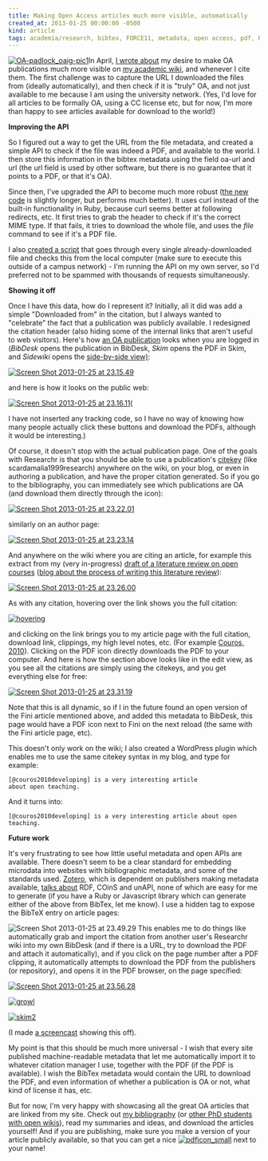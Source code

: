 ```yaml
---
title: Making Open Access articles much more visible, automatically
created_at: 2013-01-25 00:00:00 -0500
kind: article
tags: academia/research, bibtex, FORCE11, metadata, open access, pdf, Researchr, semantic, tech, zotero
---
```


[![OA-padlock\_oaig-pic1 ](http://reganmian.net/blog/wp-content/uploads/2013/01/OA-padlock_oaig-pic11.jpg)](http://reganmian.net/blog/wp-content/uploads/2013/01/OA-padlock_oaig-pic11.jpg)In
April, [I wrote
about](http://reganmian.net/blog/2012/04/17/api-to-check-if-a-publication-is-open-access/ "API to check if a publication is “Open Access”")
my desire to make OA publications much more visible on [my academic
wiki](http://reganmian.net/wiki/), and whenever I cite them. The first
challenge was to capture the URL I downloaded the files from (ideally
automatically), and then check if it is "truly" OA, and not just
available to me because I am using the university network. (Yes, I'd
love for all articles to be formally OA, using a CC license etc, but for
now, I'm more than happy to see articles available for download to the
world!)

**Improving the API**

So I figured out a way to get the URL from the file metadata, and
created a simple API to check if the file was indeed a PDF, and
available to the world. I then store this information in the bibtex
metadata using the field oa-url and url (the url field is used by other
software, but there is no guarantee that it points to a PDF, or that
it's OA).

Since then, I've upgraded the API to become much more robust ([the new
code](https://github.com/houshuang/folders2web/blob/master/check-oa.rb)
is slightly longer, but performs much better). It uses curl instead of
the built-in functionality in Ruby, because curl seems better at
following redirects, etc. It first tries to grab the header to check if
it's the correct MIME type. If that fails, it tries to download the
whole file, and uses the *file* command to see if it's a PDF file.

I also [created a
script](https://github.com/houshuang/folders2web/blob/master/update_urls.rb)
that goes through every single already-downloaded file and checks this
from the local computer (make sure to execute this outside of a campus
network) - I'm running the API on my own server, so I'd preferred not to
be spammed with thousands of requests simultaneously.

**Showing it off**

Once I have this data, how do I represent it? Initially, all it did was
add a simple "Downloaded from" in the citation, but I always wanted to
"celebrate" the fact that a publication was publicly available. I
redesigned the citation header (also hiding some of the internal links
that aren't useful to web visitors). Here's how [an OA
publication](http://reganmian.net/wiki/ref:bergstrom2011encouraging)
looks when you are logged in (*BibDesk* opens the publication in
BibDesk, *Skim* opens the PDF in Skim, and *Sidewiki* opens the
[side-by-side
view)](http://reganmian.net/blog/2012/05/10/using-web-clipping-and-sidewiki-to-gather-and-synthesize-information/ "Using web clipping and sidewiki to gather and synthesize information"):

[![Screen Shot 2013-01-25 at
23.15.49](http://reganmian.net/blog/wp-content/uploads/2013/01/Screen-Shot-2013-01-25-at-23.15.49.png)](http://reganmian.net/wiki/ref:bergstrom2011encouraging)

and here is how it looks on the public web:

[![Screen Shot 2013-01-25 at
23.16.11](http://reganmian.net/blog/wp-content/uploads/2013/01/Screen-Shot-2013-01-25-at-23.16.11.png)](http://reganmian.net/wiki/ref:bergstrom2011encouraging)(

I have not inserted any tracking code, so I have no way of knowing how
many people actually click these buttons and download the PDFs, although
it would be interesting.)

Of course, it doesn't stop with the actual publication page. One of the
goals with Researchr is that you should be able to use a
publication's [citekey](http://reganmian.net/wiki/researchr:citekeys)
(like scardamalia1999research) anywhere on the wiki, on your blog, or
even in authoring a publication, and have the proper citation generated.
So if you go to the bibliography, you can immediately see which
publications are OA (and download them directly through the icon):

[![Screen Shot 2013-01-25 at
23.22.01](http://reganmian.net/blog/wp-content/uploads/2013/01/Screen-Shot-2013-01-25-at-23.22.01.png)](http://reganmian.net/wiki/bib:bibliography)

similarly
on an author page:

[![Screen Shot 2013-01-25 at
23.23.14](http://reganmian.net/blog/wp-content/uploads/2013/01/Screen-Shot-2013-01-25-at-23.23.14.png)](http://reganmian.net/wiki/a:simon_buckingham_shum)

And
anywhere on the wiki where you are citing an article, for example this
extract from my (very in-progress) [draft of a literature review on open
courses](http://reganmian.net/wiki/draft_literature_review_open_courses) ([blog
about the process of writing this literature
review](http://reganmian.net/blog/2012/06/13/tag-extract-a-tool-to-automatically-restructure-textoutline-using-tags/ "tag-extract: A tool to automatically restructure text/outline using tags")):

[![Screen Shot 2013-01-25 at
23.26.00](http://reganmian.net/blog/wp-content/uploads/2013/01/Screen-Shot-2013-01-25-at-23.26.00.png)](http://reganmian.net/wiki/draft_literature_review_open_courses)

As
with any citation, hovering over the link shows you the full citation:

[![hovering](http://reganmian.net/blog/wp-content/uploads/2013/01/hovering.png)](http://reganmian.net/blog/wp-content/uploads/2013/01/hovering.png)

and clicking
on the link brings you to my article page with the full citation,
download link, clippings, my high level notes, etc. (For example
[Couros, 2010](http://reganmian.net/wiki/ref:couros2010developing)).
Clicking on the PDF icon directly downloads the PDF to your computer.
And here is how the section above looks like in the edit view, as you
see all the citations are simply using the citekeys, and you get
everything else for free:

[![Screen Shot 2013-01-25 at
23.31.19](http://reganmian.net/blog/wp-content/uploads/2013/01/Screen-Shot-2013-01-25-at-23.31.191.png)](http://reganmian.net/wiki/draft_literature_review_open_courses?do=edit&rev=1350082780)

Note
that this is all dynamic, so if I in the future found an open version of
the Fini article mentioned above, and added this metadata to BibDesk,
this page would have a PDF icon next to Fini on the next reload (the
same with the Fini article page, etc).

This doesn't only work on the wiki; I also created a WordPress plugin
which enables me to use the same citekey syntax in my blog, and type for
example:

```
[@couros2010developing] is a very interesting article
about open teaching.
```

And it turns into:

```
[@couros2010developing] is a very interesting article about open
teaching.
```

**Future work**

It's very frustrating to see how little useful metadata and open APIs
are available. There doesn't seem to be a clear standard for embedding
microdata into websites with bibliographic metadata, and some of the
standards used. [Zotero](http://www.zotero.org), which is dependent on
publishers making metadata available, [talks
about](http://www.zotero.org/support/dev/exposing_metadata) RDF, COinS
and unAPI, none of which are easy for me to generate (if you have a Ruby
or Javascript library which can generate either of the above from
BibTex, let me know). I use a hidden tag to expose the BibTeX entry on
article pages:

![Screen Shot 2013-01-25 at
23.49.29](http://reganmian.net/blog/wp-content/uploads/2013/01/Screen-Shot-2013-01-25-at-23.49.29.png)
This
enables me to do things like automatically grab and import the citation
from another user's Researchr wiki into my own BibDesk (and if there is
a URL, try to download the PDF and attach it automatically), and if you
click on the page number after a PDF clipping, it automatically attempts
to download the PDF from the publishers (or repository), and opens it in
the PDF browser, on the page specified:

[![Screen Shot 2013-01-25 at
23.56.28](http://reganmian.net/blog/wp-content/uploads/2013/01/Screen-Shot-2013-01-25-at-23.56.28.png)](http://reganmian.net/blog/wp-content/uploads/2013/01/Screen-Shot-2013-01-25-at-23.56.28.png)

[![growl](http://reganmian.net/blog/wp-content/uploads/2013/01/growl.png)](http://reganmian.net/blog/wp-content/uploads/2013/01/growl.png)

[![skim2](http://reganmian.net/blog/wp-content/uploads/2013/01/skim2.png)](http://reganmian.net/blog/wp-content/uploads/2013/01/skim2.png)

(I made [a screencast](http://www.youtube.com/watch?v=O5LgG_K3y8A)
showing this off).

My point is that this should be much more universal - I wish that every
site published machine-readable metadata that let me automatically
import it to whatever citation manager I use, together with the PDF (if
the PDF is available). I wish the BibTex metadata would contain the URL
to download the PDF, and even information of whether a publication is OA
or not, what kind of license it has, etc.

But for now, I'm very happy with showcasing all the great OA articles
that are linked from my site. Check out [my
bibliography](http://reganmian.net/wiki/bib:bibliography) (or [other PhD
students with open
wikis](http://reganmian.net/wiki/individual_academic_wikis)), read my
summaries and ideas, and download the articles yourself! And if you are
publishing, make sure you make a version of your article publicly
available, so that you can get a
nice [![pdficon\_small](http://reganmian.net/blog/wp-content/uploads/2013/01/pdficon_small.png)](http://reganmian.net/blog/wp-content/uploads/2013/01/pdficon_small.png) next
to your name!